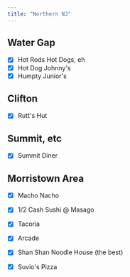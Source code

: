 ```yaml
---
title: "Northern NJ"
---
```


## Water Gap
- [X] Hot Rods Hot Dogs, eh
- [X] Hot Dog Johnny's
- [X] Humpty Junior's

## Clifton

- [X] Rutt's Hut

## Summit, etc

- [X] Summit Diner

## Morristown Area
- [X] Macho Nacho
- [X] 1/2 Cash Sushi @ Masago
- [X] Tacoria
- [X] Arcade
- [X] Shan Shan Noodle House (the best)
- [X] Suvio's Pizza

